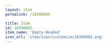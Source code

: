 ```yaml
---
layout: item
permalink: /10300065

title: Item
id: 10300065
item_name: 'Empty-Headed'
icon_url: 'item/icon/customize/10300065.png'
---
```

